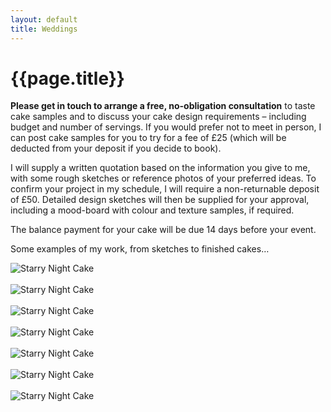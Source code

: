 ```yaml
---
layout: default
title: Weddings
---
```


# {{page.title}}

**Please get in touch to arrange a free, no-obligation consultation** to taste cake samples and to discuss your cake design requirements – including budget and number of servings. If you would prefer not to meet in person, I can post cake samples for you to try for a fee of £25 (which will be deducted from your deposit if you decide to book). 

I will supply a written quotation based on the information you give to me, with some rough sketches or reference photos of your preferred ideas. To confirm your project in my schedule, I will require a non-returnable deposit of £50. Detailed design sketches will then be supplied for your approval, including a mood-board with colour and texture samples, if required. 

The balance payment for your cake will be due 14 days before your event. 

Some examples of my work, from sketches to finished cakes…

<div class="gallery">
	<img src="/tablier/assets/images/sketch-01.jpg" alt="Starry Night Cake" /><br /><br />
	<img src="/tablier/assets/images/sketch-02.jpg" alt="Starry Night Cake" /><br /><br />
	<img src="/tablier/assets/images/sketch-03.jpg" alt="Starry Night Cake" /><br /><br />
	<img src="/tablier/assets/images/sketch-04.jpg" alt="Starry Night Cake" /><br /><br />
	<img src="/tablier/assets/images/sketch-05.jpg" alt="Starry Night Cake" /><br /><br />
	<img src="/tablier/assets/images/sketch-06.jpg" alt="Starry Night Cake" /><br /><br />
	<img src="/tablier/assets/images/sketch-07.jpg" alt="Starry Night Cake" /><br /><br />
</div>